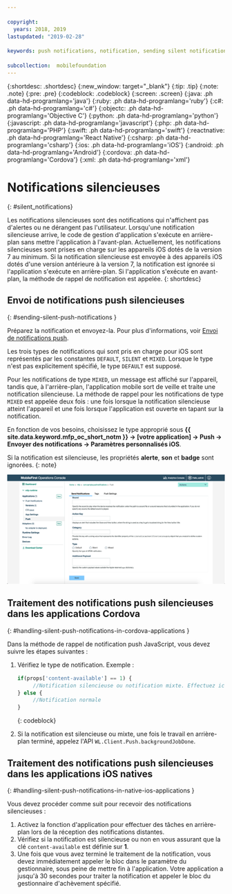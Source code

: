 ```yaml
---

copyright:
  years: 2018, 2019
lastupdated: "2019-02-28"

keywords: push notifications, notification, sending silent notifications

subcollection:  mobilefoundation
---
```


{:shortdesc: .shortdesc}
{:new_window: target="_blank"}
{:tip: .tip}
{:note: .note}
{:pre: .pre}
{:codeblock: .codeblock}
{:screen: .screen}
{:java: .ph data-hd-programlang='java'}
{:ruby: .ph data-hd-programlang='ruby'}
{:c#: .ph data-hd-programlang='c#'}
{:objectc: .ph data-hd-programlang='Objective C'}
{:python: .ph data-hd-programlang='python'}
{:javascript: .ph data-hd-programlang='javascript'}
{:php: .ph data-hd-programlang='PHP'}
{:swift: .ph data-hd-programlang='swift'}
{:reactnative: .ph data-hd-programlang='React Native'}
{:csharp: .ph data-hd-programlang='csharp'}
{:ios: .ph data-hd-programlang='iOS'}
{:android: .ph data-hd-programlang='Android'}
{:cordova: .ph data-hd-programlang='Cordova'}
{:xml: .ph data-hd-programlang='xml'}

# Notifications silencieuses
{: #silent_notifications}

Les notifications silencieuses sont des notifications qui n'affichent pas d'alertes ou ne dérangent pas l'utilisateur. Lorsqu'une notification silencieuse arrive, le code de gestion d'application s'exécute en arrière-plan sans mettre l'application à l'avant-plan. Actuellement, les notifications silencieuses sont prises en charge sur les appareils iOS dotés de la version 7 au minimum. Si la notification silencieuse est envoyée à des appareils iOS dotés d'une version antérieure à la version 7, la notification est ignorée si l'application s'exécute en arrière-plan. Si l'application s'exécute en avant-plan, la méthode de rappel de notification est appelée.
{: shortdesc}

## Envoi de notifications push silencieuses
{: #sending-silent-push-notifications }

Préparez la notification et envoyez-la. Pour plus d'informations, voir [Envoi de notifications push](/docs/services/mobilefoundation?topic=mobilefoundation-send_push_notifications#send_push_notifications). 

Les trois types de notifications qui sont pris en charge pour iOS sont représentés par les constantes  `DEFAULT`, `SILENT` et `MIXED`. Lorsque le type n'est pas explicitement spécifié, le type `DEFAULT` est supposé.

Pour les notifications de type `MIXED`, un message est affiché sur l'appareil, tandis que, à l'arrière-plan, l'application mobile sort de veille et traite une notification silencieuse. La méthode de rappel pour les notifications de type `MIXED` est appelée deux fois : une fois lorsque la notification silencieuse atteint l'appareil et une fois lorsque l'application est ouverte en tapant sur la notification.

En fonction de vos besoins, choisissez le type approprié sous **{{ site.data.keyword.mfp_oc_short_notm }} → [votre application] → Push → Envoyer des notifications → Paramètres personnalisés iOS**. 

Si la notification est silencieuse, les propriétés **alerte**, **son** et **badge** sont ignorées.
{: note}

![Définition du type de notification pour les notifications silencieuses iOS dans {{ site.data.keyword.mfp_oc_short_notm }}](images/notification-type-for-silent-notifications.png)

## Traitement des notifications push silencieuses dans les applications Cordova
{: #handling-silent-push-notifications-in-cordova-applications }

Dans la méthode de rappel de notification push JavaScript, vous devez suivre les étapes suivantes : 

1. Vérifiez le type de notification. Exemple :

   ```javascript
   if(props['content-available'] == 1) {
        //Notification silencieuse ou notification mixte. Effectuez ici des tâches qui ne sont pas liées à l'interface graphique utilisateur.
   } else {
        //Notification normale
   }
   ```
   {: codeblock}

2. Si la notification est silencieuse ou mixte, une fois le travail en arrière-plan terminé, appelez l'API `WL.Client.Push.backgroundJobDone`. 

## Traitement des notifications push silencieuses dans les applications iOS natives
{: #handling-silent-push-notifications-in-native-ios-applications }

Vous devez procéder comme suit pour recevoir des notifications silencieuses : 

1. Activez la fonction d'application pour effectuer des tâches en arrière-plan lors de la réception des notifications distantes. 
2. Vérifiez si la notification est silencieuse ou non en vous assurant que la clé `content-available` est définie sur **1**.
3. Une fois que vous avez terminé le traitement de la notification, vous devez immédiatement appeler le bloc dans le paramètre du gestionnaire, sous peine de mettre fin
à l'application. Votre application a jusqu'à 30 secondes pour traiter la notification et appeler le bloc du gestionnaire d'achèvement spécifié.
